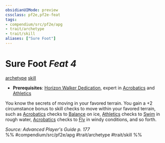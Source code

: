 ```yaml
---
obsidianUIMode: preview
cssclass: pf2e,pf2e-feat
tags:
- compendium/src/pf2e/apg
- trait/archetype
- trait/skill
aliases: ["Sure Foot"]
---
```

# Sure Foot  *Feat 4*  
[archetype](rules/traits/archetype.md)  [skill](rules/traits/skill.md)  

- **Prerequisites**: [Horizon Walker Dedication](compendium/feats/horizon-walker-dedication-apg.md), expert in [Acrobatics](compendium/skills.md#Acrobatics) and [Athletics](compendium/skills.md#Athletics)

You know the secrets of moving in your favored terrain. You gain a +2 circumstance bonus to skill checks to move within your favored terrain, such as [Acrobatics](compendium/skills.md#Acrobatics) checks to [Balance](rules/actions/balance.md) on ice, [Athletics](compendium/skills.md#Athletics) checks to [Swim](rules/actions/swim.md) in rough water, [Acrobatics](compendium/skills.md#Acrobatics) checks to [Fly](rules/actions/fly.md) in windy conditions, and so forth.

*Source: Advanced Player's Guide p. 177*  
%% #compendium/src/pf2e/apg #trait/archetype #trait/skill %%